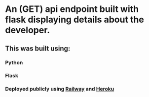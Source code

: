 # An (GET) api endpoint built with flask displaying details about the developer.

## This was built using:
### Python
### Flask
### Deployed publicly using [Railway](hng9task1api-production.up.railway.app/) and [Heroku](https://tediyang-hng9-task-1.herokuapp.com/)
